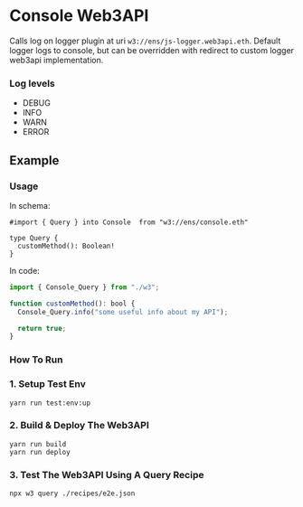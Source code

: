 # Console Web3API

Calls log on logger plugin at uri `w3://ens/js-logger.web3api.eth`. Default logger logs to console, but can be overridden with redirect to custom logger web3api implementation.

### Log levels

- DEBUG
- INFO
- WARN
- ERROR

## Example

### Usage

In schema:
```graph
#import { Query } into Console  from "w3://ens/console.eth"

type Query {
  customMethod(): Boolean!
}
```

In code:

```ts
import { Console_Query } from "./w3";

function customMethod(): bool {
  Console_Query.info("some useful info about my API");

  return true;
}
```
### How To Run

### 1. Setup Test Env

```
yarn run test:env:up
```

### 2. Build & Deploy The Web3API

```
yarn run build
yarn run deploy
```

### 3. Test The Web3API Using A Query Recipe

```
npx w3 query ./recipes/e2e.json
```
